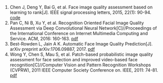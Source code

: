 1. Chen J, Deng Y, Bai G, et al. Face image quality assessment based on learning to rank[J]. IEEE signal processing letters, 2015, 22(1): 90-94. [code](http://jschenthu.weebly.com/uploads/2/4/1/1/24110356/redist-source.zip) 
2. Pan C, Ni B, Xu Y, et al. Recognition Oriented Facial Image Quality Assessment via Deep Convolutional Neural Network[C]//Proceedings of the International Conference on Internet Multimedia Computing and Service. ACM, 2016: 160-163. [pdf]()
3. Best-Rowden L, Jain A K. Automatic Face Image Quality Prediction[J]. arXiv preprint arXiv:1706.09887, 2017. [pdf]()
4. Wong Y, Chen S, Mau S, et al. Patch-based probabilistic image quality assessment for face selection and improved video-based face recognition[C]//Computer Vision and Pattern Recognition Workshops (CVPRW), 2011 IEEE Computer Society Conference on. IEEE, 2011: 74-81. [pdf]()